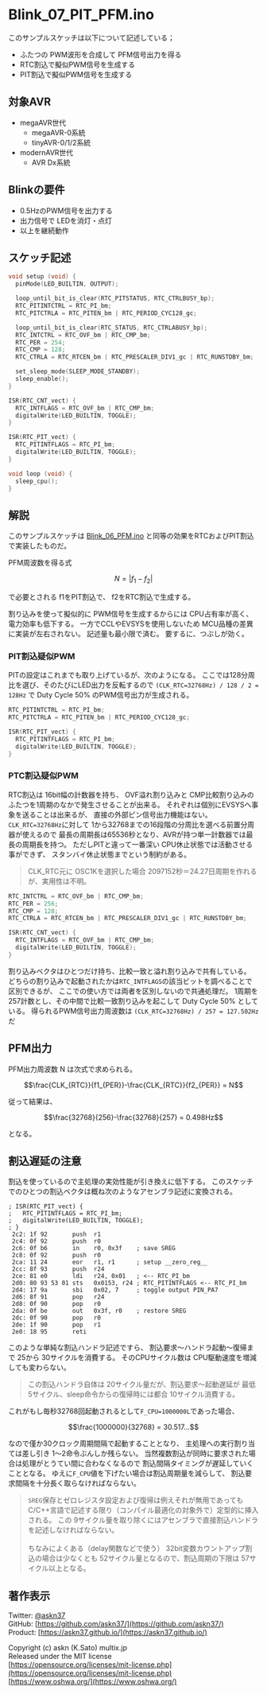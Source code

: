 # Blink_07_PIT_PFM.ino

このサンプルスケッチは以下について記述している；

- ふたつの PWM波形を合成して PFM信号出力を得る
- RTC割込で擬似PWM信号を生成する
- PIT割込で擬似PWM信号を生成する

## 対象AVR

- megaAVR世代
  - megaAVR-0系統
  - tinyAVR-0/1/2系統
- modernAVR世代
  - AVR Dx系統

## Blinkの要件

- 0.5HzのPWM信号を出力する
- 出力信号で LEDを消灯・点灯
- 以上を継続動作

## スケッチ記述

```c
void setup (void) {
  pinMode(LED_BUILTIN, OUTPUT);

  loop_until_bit_is_clear(RTC_PITSTATUS, RTC_CTRLBUSY_bp);
  RTC_PITINTCTRL = RTC_PI_bm;
  RTC_PITCTRLA = RTC_PITEN_bm | RTC_PERIOD_CYC128_gc;

  loop_until_bit_is_clear(RTC_STATUS, RTC_CTRLABUSY_bp);
  RTC_INTCTRL = RTC_OVF_bm | RTC_CMP_bm;
  RTC_PER = 254;
  RTC_CMP = 128;
  RTC_CTRLA = RTC_RTCEN_bm | RTC_PRESCALER_DIV1_gc | RTC_RUNSTDBY_bm;

  set_sleep_mode(SLEEP_MODE_STANDBY);
  sleep_enable();
}

ISR(RTC_CNT_vect) {
  RTC_INTFLAGS = RTC_OVF_bm | RTC_CMP_bm;
  digitalWrite(LED_BUILTIN, TOGGLE);
}

ISR(RTC_PIT_vect) {
  RTC_PITINTFLAGS = RTC_PI_bm;
  digitalWrite(LED_BUILTIN, TOGGLE);
}

void loop (void) {
  sleep_cpu();
}
```

## 解説

このサンプルスケッチは
[Blink_06_PFM.ino](../Blink_06_PFM/)
と同等の効果をRTCおよびPIT割込で実装したものだ。

PFM周波数を得る式

$$ N = \lvert f_1 - f_2 \rvert $$

で必要とされる
f1をPIT割込で、
f2をRTC割込で生成する。

割り込みを使って擬似的に
PWM信号を生成するからには
CPU占有率が高く、電力効率も低下する。
一方でCCLやEVSYSを使用しないため
MCU品種の差異に実装が左右されない。
記述量も最小限で済む。
要するに、つぶしが効く。

### PIT割込疑似PWM

PITの設定はこれまでも取り上げているが、次のようになる。
ここでは128分周比を選び、そのたびにLED出力を反転するので
`(CLK_RTC=32768Hz) / 128 / 2 = 128Hz`
で Duty Cycle 50% のPWM信号出力が生成される。

```c
RTC_PITINTCTRL = RTC_PI_bm;
RTC_PITCTRLA = RTC_PITEN_bm | RTC_PERIOD_CYC128_gc;

ISR(RTC_PIT_vect) {
  RTC_PITINTFLAGS = RTC_PI_bm;
  digitalWrite(LED_BUILTIN, TOGGLE);
}
```

### PTC割込疑似PWM

RTC割込は 16bit幅の計数器を持ち、
OVF溢れ割り込みと
CMP比較割り込みのふたつを1周期のなかで発生させることが出来る。
それぞれは個別にEVSYSへ事象を送ることは出来るが、
直接の外部ピン信号出力機能はない。
`CLK_RTC=32768Hz`に対して
1から32768までの16段階の分周比を選べる前置分周器が使えるので
最長の周期長は65536秒となり、AVRが持つ単一計数器では最長の周期長を持つ。
ただしPITと違って一番深い CPU休止状態では活動させる事ができず、
スタンバイ休止状態までという制約がある。

> CLK_RTC元に OSC1Kを選択した場合 2097152秒＝24.27日周期を作れるが、実用性は不明。

```c
RTC_INTCTRL = RTC_OVF_bm | RTC_CMP_bm;
RTC_PER = 256;
RTC_CMP = 128;
RTC_CTRLA = RTC_RTCEN_bm | RTC_PRESCALER_DIV1_gc | RTC_RUNSTDBY_bm;

ISR(RTC_CNT_vect) {
  RTC_INTFLAGS = RTC_OVF_bm | RTC_CMP_bm;
  digitalWrite(LED_BUILTIN, TOGGLE);
}
```

割り込みベクタはひとつだけ持ち、比較一致と溢れ割り込みで共有している。
どちらの割り込みで起動されたかは`RTC_INTFLAGS`の該当ビットを調べることで区別できるが、
ここでの使い方では両者を区別しないので共通処理だ。
1周期を257計数とし、その中間で比較一致割り込みを起こして
Duty Cycle 50% としている。
得られるPWM信号出力周波数は
`(CLK_RTC=32768Hz) / 257 = 127.502Hz`
だ

## PFM出力

PFM出力周波数 N は次式で求められる。

$$\frac{CLK_{RTC}}{f1_{PER}}-\frac{CLK_{RTC}}{f2_{PER}} = N$$

従って結果は、

$$\frac{32768}{256}-\frac{32768}{257} = 0.498Hz$$

となる。

## 割込遅延の注意

割込を使っているので主処理の実効性能が引き換えに低下する。
このスケッチでのひとつの割込ベクタは概ね次のようなアセンブラ記述に変換される。

```plain
; ISR(RTC_PIT_vect) {
;   RTC_PITINTFLAGS = RTC_PI_bm;
;   digitalWrite(LED_BUILTIN, TOGGLE);
; }
 2c2: 1f 92       push  r1
 2c4: 0f 92       push  r0
 2c6: 0f b6       in    r0, 0x3f    ; save SREG
 2c8: 0f 92       push  r0
 2ca: 11 24       eor   r1, r1      ; setup __zero_reg__
 2cc: 8f 93       push  r24
 2ce: 81 e0       ldi   r24, 0x01   ; <-- RTC_PI_bm
 2d0: 80 93 53 01 sts   0x0153, r24 ; RTC_PITINTFLAGS <-- RTC_PI_bm
 2d4: 17 9a       sbi   0x02, 7     ; toggle output PIN_PA7
 2d6: 8f 91       pop   r24
 2d8: 0f 90       pop   r0
 2da: 0f be       out   0x3f, r0    ; restore SREG
 2dc: 0f 90       pop   r0
 2de: 1f 90       pop   r1
 2e0: 18 95       reti
```

このような単純な割込ハンドラ記述ですら、
割込要求〜ハンドラ起動〜復帰まで 25から 30サイクルを消費する。
そのCPUサイクル数は CPU駆動速度を増減しても変わらない。

> この割込ハンドラ自体は 20サイクル量だが、割込要求〜起動遅延が
最低5サイクル、sleep命令からの復帰時には都合 10サイクル消費する。

これがもし毎秒32768回起動されるとして`F_CPU=1000000L`であった場合、

$$\frac{1000000}{32768} = 30.517...$$

なので僅か30クロック周期間隔で起動することとなり、
主処理への実行割り当ては差し引き 1〜2命令ぶんしか残らない。
当然複数割込が同時に要求された場合は処理がとうてい間に合わなくなるので
割込間隔タイミングが遅延していくこととなる。
ゆえに`F_CPU`値を下げたい場合は割込周期量を減らして、
割込要求間隔を十分長く取らなければならない。

> `SREG`保存とゼロレジスタ設定および復帰は例えそれが無用であっても
C/C++言語で記述する限り（コンパイル最適化の対象外で）定型的に挿入される。
この 9サイクル量を取り除くにはアセンブラで直接割込ハンドラを記述しなければならない。\
\
> ちなみによくある（delay関数などで使う） 32bit変数カウントアップ割込の場合は少なくとも
52サイクル量となるので、割込周期の下限は 57サイクル以上となる。

## 著作表示

Twitter: [@askn37](https://twitter.com/askn37) \
GitHub: [https://github.com/askn37/](https://github.com/askn37/) \
Product: [https://askn37.github.io/](https://askn37.github.io/)

Copyright (c) askn (K.Sato) multix.jp \
Released under the MIT license \
[https://opensource.org/licenses/mit-license.php](https://opensource.org/licenses/mit-license.php) \
[https://www.oshwa.org/](https://www.oshwa.org/)
